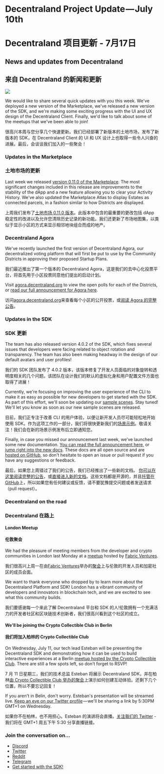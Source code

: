 
# Decentraland Project Update — July 10th
# Decentraland 项目更新 -  7月17日

## News and updates from Decentraland

## 来自 Decentraland 的新闻和更新

![][2]

We would like to share several quick updates with you this week. We've deployed a new version of the Marketplace, we've released a new version of the SDK, and we're making some exciting progress with the UI and UX design of the Decentraland Client. Finally, we'd like to talk about some of the meetups that we've been able to join!

很高兴本周与您分享几个快速更新。我们已经部署了新版本的土地市场，发布了新版本的 SDK，在 Decentraland Client 的 UI 和 UX 设计上也取得一些令人兴奋的进展。最后，会谈谈我们加入的一些聚会！

### Updates in the Marketplace

### 土地市场的更新

Last week we released [version 0.11.0 of the Marketplace][3]. The most significant changes included in this release are improvements to the stability of the dApp and a new feature allowing you to clear your Activity History. We've also updated the Marketplace Atlas to display Estates as connected parcels, in a fashion similar to how Districts are displayed.

上周我们发布了[土地市场 0.11.0 版本][3]。此版本中包含的最重要的更改包括 dApp 稳定性的改进以及允许您清除历史记录的新功能。我们还更新了市场地图集，以类似于显示小区的方式来显示相邻地块组合而成的地产。

### Decentraland Agora

We've recently launched the first version of Decentraland Agora, our decentralized voting platform that will first be put to use by the Community Districts in approving their proposed Startup Plans.

我们最近推出了第一个版本的 Decentraland Agora，这是我们的去中心化投票平台，将首先用于小区投票同意他们提出的启动计划。

Visit [agora.decentraland.org][4] to view the open polls for each of the Districts, or [read our full announcement for Agora here][5].

访问[agora.decentraland.org][4]来查看每个小区的公开投票，或[阅读 Agora 的完整公告][5]。

### Updates in the SDK
### SDK 更新

The team has also released version 4.0.2 of the SDK, which fixes several issues that developers were facing related to object rotation and transparency. The team has also been making headway in the design of our default avatars and user profiles!

我们的 SDK 团队发布了 4.0.2 版本，该版本修复了开发人员面临的对象旋转和透明度相关的几个问题。该团队在设计我们的默认的虚拟化身和用户配置文件方面也取得了进展！

Currently, we're focusing on improving the user experience of the CLI to make it as easy as possible for new developers to get started with the SDK. As part of this effort, we'll soon be updating our [sample scenes][6]. Stay tuned! We'll let you know as soon as our new sample scenes are released.

目前，我们正专注于改善 CLI 的用户体验，以便让新开发人员尽可能轻松地开始使用 SDK。作为这项工作的一部分，我们将很快更新我们的[场景示例][6]。敬请关注！我们会在新的场景示例发布后立即通知您。

Finally, in case you missed our announcement last week, we've launched some new documentation. [You can read the full announcement here][7], or [jump right into the new docs][8]. These docs are all open source and are [hosted on GitHub][9], so don't hesitate to open an issue or pull request if you have any suggestions or feedback.

最后，如果您上周错过了我们的公告，我们已经推出了一些新的文档。 [你可以在这里阅读完整的公告][7]，或[直接进入新的文档][8]。这些文档都是开源的，并且[托管在GitHub][9]上，所以如果您有任何建议或反馈，请不要犹豫提交问题或者发送请求（pull request）。

### Decentraland on the&nbsp;road

### Decentraland 在路上

#### London Meetup
#### 伦敦聚会

We had the pleasure of meeting members from the developer and crypto communities in London last Monday at a [meetup][10] hosted by [Fabric Ventures][11].

我们很高兴上周一在由[Fabric Ventures][11]举办的[聚会][10]上与伦敦的开发人员和加密社区的成员会面。

We want to thank everyone who dropped by to learn more about the Decentraland Platform and SDK! London has a vibrant community of developers and innovators in blockchain tech, and we are excited to see what this community builds.

我们要感谢每一个来此了解 Decentraland 平台和 SDK 的人!伦敦拥有一个充满活力的开发者社区和区块链技术创新者，我们很高兴看到这个社区的成立。

#### We'll be joining the Crypto Collectible Club in Berlin

#### 我们将加入柏林的 Crypto Collectible Club

On Wednesday, July 11, our tech lead Esteban will be presenting the Decentraland SDK and demonstrating how it can be used to build interactive experiences at a Berlin [meetup hosted by the Crypto Collectible Club][12]. There are still a few spots left, so don't forget to RSVP!

7 月 11 日星期三，我们的技术总监 Esteban 将展示 Decentraland SDK，并在柏林[由 Crypto Collectible Club 举办的聚会][12]上演示如何创建互动体验。还剩下几个位置，所以不要忘记回复！

If you aren't in Belin, don't worry. Esteban's presentation will be streamed live. [Keep an eye on our Twitter profile][13] — we'll be sharing a link by 5:30PM GMT+1 on Wednesday.

如果你不在柏林，也不用担心。Esteban 的演讲将会直播。[关注我们的 Twitter][13] - 我们将在 GMT+1 周五下午 5:30 分享直播链接。

### Join the conversation on…

* [Discord][14]
* [Twitter][13]
* [Reddit][15]
* [Telegram][16]
* [Get started with the SDK!][17]

[1]: https://cdn-images-1.medium.com/freeze/max/30/0*mZQy00Guk-qdTRes?q=20
[2]: https://cdn-images-1.medium.com/max/2000/0*mZQy00Guk-qdTRes
[3]: https://github.com/decentraland/marketplace/releases/tag/0.11.0
[4]: https://agora.decentraland.org
[5]: https://blog.decentraland.org/announcing-decentraland-agora-6004daec7dff
[6]: https://docs.decentraland.org/documentation/sample-scenes/
[7]: https://blog.decentraland.org/introducing-decentralands-new-documentation-5a55f1a79e35
[8]: https://docs.decentraland.org
[9]: https://github.com/decentraland/documentation
[10]: https://www.eventbrite.com/e/in-the-metaverse-building-a-decentralised-vr-world-with-decentralands-sdk-tickets-47761053597#
[11]: https://www.fabric.vc/
[12]: https://www.meetup.com/Cryptocollectibleclub/events/252443148/
[13]: https://twitter.com/decentraland
[14]: https://discordapp.com/invite/9EcuFgC
[15]: https://www.reddit.com/r/decentraland/
[16]: https://t.me/decentralandTG
[17]: https://developers.decentraland.org/

  